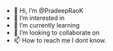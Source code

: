- 👋 Hi, I’m @PradeepRaoK
- 👀 I’m interested in
- 🌱 I’m currently learning 
- 💞️ I’m looking to collaborate on
- 📫 How to reach me I dont know.

<!---
PradeepRaoK/PradeepRaoK is a ✨ special ✨ repository because its `README.md` (this file) appears on your GitHub profile.
You can click the Preview link to take a look at your changes.
--->
